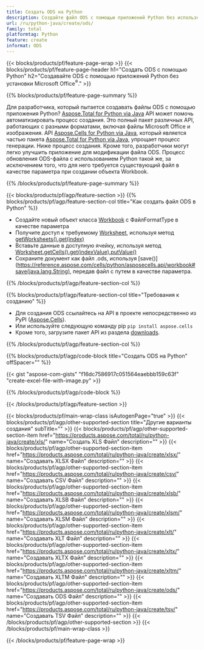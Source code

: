 ```yaml
---
title: Создать ODS на Python
description: Создайте файл ODS с помощью приложений Python без использования Microsoft Office. 
url: /ru/python-java/create/ods/
family: total
platformtag: Python
feature: create
informat: ODS
---
```

{{< blocks/products/pf/feature-page-wrap >}}
{{< blocks/products/pf/feature-page-header h1="Создать ODS с помощью Python" h2="Создавайте ODS с помощью приложений Python без установки Microsoft Office<sup>&reg;</sup>." >}}

{{% blocks/products/pf/feature-page-summary %}}

Для разработчика, который пытается создавать файлы ODS с помощью приложения Python? [Aspose.Total for Python via Java](https://products.aspose.com/total/python-java/) API может помочь автоматизировать процесс создания. Это полный пакет различных API, работающих с разными форматами, включая файлы Microsoft Office и изображения. API [Aspose.Cells for Python via Java](https://products.aspose.com/cells/python-java/), который является частью пакета [Aspose.Total for Python via Java](https://products.aspose.com/total/python-java/), упрощает процесс генерации. Ниже процесс создания. Кроме того, разработчики могут легко улучшить приложение для модификации файла ODS. Процесс обновления ODS-файла с использованием Python такой же, за исключением того, что для него требуется существующий файл в качестве параметра при создании объекта Workbook.

{{% /blocks/products/pf/feature-page-summary %}}

{{< blocks/products/pf/agp/feature-section >}}
{{% blocks/products/pf/agp/feature-section-col title="Как создать файл ODS в Python" %}}

- Создайте новый объект класса [Workbook](https://reference.aspose.com/cells/python/asposecells.api/Workbook) с ФайлFormatType в качестве параметра
- Получите доступ к требуемому [Worksheet](https://reference.aspose.com/cells/python/asposecells.api/Worksheet), используя метод [getWorksheets().get(index)](https://reference.aspose.com/cells/python/asposecells.api/workbook#Worksheets)
- Вставьте данные в доступную ячейку, используя метод [Worksheet.getCells().get(indexValue).putValue()](https://reference.aspose.com/cells/python/asposecells.api/worksheet#Cells)
- Сохраните документ как файл .ods, используя [save()](https://reference.aspose.com/cells/python/asposecells.api/workbook#save(java.lang.String), передав файл с путем в качестве параметра.

{{% /blocks/products/pf/agp/feature-section-col %}}

{{% blocks/products/pf/agp/feature-section-col title="Требования к созданию" %}}

- Для создания ODS ссылайтесь на API в проекте непосредственно из PyPI ([Aspose.Cells](https://pypi.org/project/aspose-cells/)).
- Или используйте следующую команду pip ```pip install aspose.cells``` 
- Кроме того, загрузите пакет API из раздела [downloads](https://downloads.aspose.com/cells/python-java). 

{{% /blocks/products/pf/agp/feature-section-col %}}

{{% blocks/products/pf/agp/code-block title="Создать ODS на Python" offSpacer="" %}}

{{< gist "aspose-com-gists" "f16dc7586917c051564eaebbb159c63f" "create-excel-file-with-image.py" >}}

{{% /blocks/products/pf/agp/code-block %}}

{{< /blocks/products/pf/agp/feature-section >}}

{{< blocks/products/pf/main-wrap-class isAutogenPage="true" >}}
{{< blocks/products/pf/agp/other-supported-section title="Другие варианты создания" subTitle="" >}}
{{< blocks/products/pf/agp/other-supported-section-item href="https://products.aspose.com/total/ru/python-java/create/xls/" name="Создать XLS Файл" description="" >}}
{{< blocks/products/pf/agp/other-supported-section-item href="https://products.aspose.com/total/ru/python-java/create/xlsx/" name="Создавать XLSX Файл" description="" >}}
{{< blocks/products/pf/agp/other-supported-section-item href="https://products.aspose.com/total/ru/python-java/create/csv/" name="Создавать CSV Файл" description="" >}}
{{< blocks/products/pf/agp/other-supported-section-item href="https://products.aspose.com/total/ru/python-java/create/xlsb/" name="Создавать XLSB Файл" description="" >}}
{{< blocks/products/pf/agp/other-supported-section-item href="https://products.aspose.com/total/ru/python-java/create/xlsm/" name="Создавать XLSM Файл" description="" >}}
{{< blocks/products/pf/agp/other-supported-section-item href="https://products.aspose.com/total/ru/python-java/create/xlt/" name="Создавать XLT Файл" description="" >}}
{{< blocks/products/pf/agp/other-supported-section-item href="https://products.aspose.com/total/ru/python-java/create/xltx/" name="Создавать XLTX Файл" description="" >}}
{{< blocks/products/pf/agp/other-supported-section-item href="https://products.aspose.com/total/ru/python-java/create/xltm/" name="Создавать XLTM Файл" description="" >}}
{{< blocks/products/pf/agp/other-supported-section-item href="https://products.aspose.com/total/ru/python-java/create/ods/" name="Создавать ODS Файл" description="" >}}
{{< blocks/products/pf/agp/other-supported-section-item href="https://products.aspose.com/total/ru/python-java/create/tsv/" name="Создавать TSV Файл" description="" >}}
{{< /blocks/products/pf/agp/other-supported-section >}}
{{< /blocks/products/pf/main-wrap-class >}}

{{< /blocks/products/pf/feature-page-wrap >}}